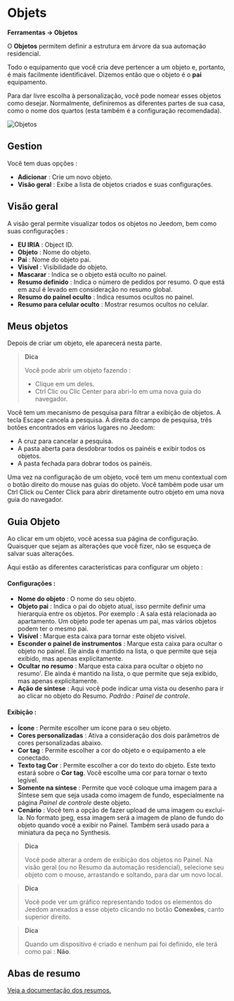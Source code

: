 # Objets
**Ferramentas → Objetos**

O **Objetos** permitem definir a estrutura em árvore da sua automação residencial.

Todo o equipamento que você cria deve pertencer a um objeto e, portanto, é mais facilmente identificável. Dizemos então que o objeto é o **pai** equipamento.

Para dar livre escolha à personalização, você pode nomear esses objetos como desejar. Normalmente, definiremos as diferentes partes de sua casa, como o nome dos quartos (esta também é a configuração recomendada).

![Objetos](./images/object_intro.gif)

## Gestion

Você tem duas opções :
- **Adicionar** : Crie um novo objeto.
- **Visão geral** : Exibe a lista de objetos criados e suas configurações.

## Visão geral

A visão geral permite visualizar todos os objetos no Jeedom, bem como suas configurações :

- **EU IRIA** : Object ID.
- **Objeto** : Nome do objeto.
- **Pai** : Nome do objeto pai.
- **Visível** : Visibilidade do objeto.
- **Mascarar** : Indica se o objeto está oculto no painel.
- **Resumo definido** : Indica o número de pedidos por resumo. O que está em azul é levado em consideração no resumo global.
- **Resumo do painel oculto** : Indica resumos ocultos no painel.
- **Resumo para celular oculto** : Mostrar resumos ocultos no celular.

## Meus objetos

Depois de criar um objeto, ele aparecerá nesta parte.

> **Dica**
>
> Você pode abrir um objeto fazendo :
> - Clique em um deles.
> - Ctrl Clic ou Clic Center para abri-lo em uma nova guia do navegador.

Você tem um mecanismo de pesquisa para filtrar a exibição de objetos. A tecla Escape cancela a pesquisa.
À direita do campo de pesquisa, três botões encontrados em vários lugares no Jeedom:

- A cruz para cancelar a pesquisa.
- A pasta aberta para desdobrar todos os painéis e exibir todos os objetos.
- A pasta fechada para dobrar todos os painéis.

Uma vez na configuração de um objeto, você tem um menu contextual com o botão direito do mouse nas guias do objeto. Você também pode usar um Ctrl Click ou Center Click para abrir diretamente outro objeto em uma nova guia do navegador.

## Guia Objeto

Ao clicar em um objeto, você acessa sua página de configuração. Quaisquer que sejam as alterações que você fizer, não se esqueça de salvar suas alterações.

Aqui estão as diferentes características para configurar um objeto :

#### Configurações :

- **Nome do objeto** : O nome do seu objeto.
- **Objeto pai** : Indica o pai do objeto atual, isso permite definir uma hierarquia entre os objetos. Por exemplo : A sala está relacionada ao apartamento. Um objeto pode ter apenas um pai, mas vários objetos podem ter o mesmo pai.
- **Visível** : Marque esta caixa para tornar este objeto visível.
- **Esconder o painel de instrumentos** : Marque esta caixa para ocultar o objeto no painel. Ele ainda é mantido na lista, o que permite que seja exibido, mas apenas explicitamente.
- **Ocultar no resumo** : Marque esta caixa para ocultar o objeto no resumo'. Ele ainda é mantido na lista, o que permite que seja exibido, mas apenas explicitamente.
- **Ação de síntese** : Aqui você pode indicar uma vista ou desenho para ir ao clicar no objeto do Resumo. *Padrão : Painel de controle*.

#### Exibição :

- **Ícone** : Permite escolher um ícone para o seu objeto.
- **Cores personalizadas** : Ativa a consideração dos dois parâmetros de cores personalizadas abaixo.
- **Cor tag** : Permite escolher a cor do objeto e o equipamento a ele conectado.
- **Texto tag Cor** : Permite escolher a cor do texto do objeto. Este texto estará sobre o **Cor tag**. Você escolhe uma cor para tornar o texto legível.
- **Somente na síntese** : Permite que você coloque uma imagem para a Síntese sem que seja usada como imagem de fundo, especialmente na página *Painel de controle* deste objeto.
- **Cenário** : Você tem a opção de fazer upload de uma imagem ou excluí-la. No formato jpeg, essa imagem será a imagem de plano de fundo do objeto quando você a exibir no Painel. Também será usado para a miniatura da peça no Synthesis.

> **Dica**
>
> Você pode alterar a ordem de exibição dos objetos no Painel. Na visão geral (ou no Resumo da automação residencial), selecione seu objeto com o mouse, arrastando e soltando, para dar um novo local.

> **Dica**
>
> Você pode ver um gráfico representando todos os elementos do Jeedom anexados a esse objeto clicando no botão **Conexões**, canto superior direito.

> **Dica**
>
> Quando um dispositivo é criado e nenhum pai foi definido, ele terá como pai : **Não**.

## Abas de resumo

[Veja a documentação dos resumos.](/pt_PT/concept/summary)



